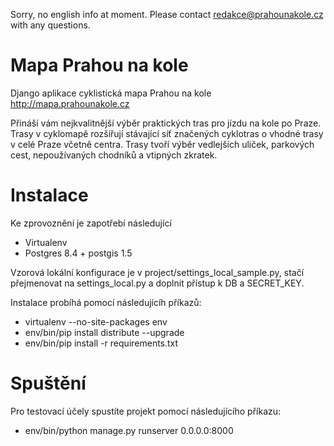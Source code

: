 Sorry, no english info at moment. Please contact redakce@prahounakole.cz with any questions.

Mapa Prahou na kole
============

Django aplikace cyklistická mapa Prahou na kole http://mapa.prahounakole.cz

Přináší vám nejkvalitnější výběr praktických tras pro jízdu na kole po Praze. Trasy v cyklomapě rozšiřují stávající síť značených cyklotras o vhodné trasy v celé Praze včetně centra. Trasy tvoří výběr vedlejších uliček, parkových cest, nepoužívaných chodníků a vtipných zkratek.

Instalace
============

Ke zprovoznění je zapotřebí následující

* Virtualenv
* Postgres 8.4 + postgis 1.5

Vzorová lokální konfigurace je v project/settings_local_sample.py, stačí přejmenovat na settings_local.py a doplnit přístup k DB a SECRET_KEY.

Instalace probíhá pomocí následujícíh příkazů:

* virtualenv --no-site-packages env
* env/bin/pip install distribute --upgrade
* env/bin/pip install -r requirements.txt

Spuštění
============

Pro testovací účely spustíte projekt pomocí následujícího příkazu:

* env/bin/python manage.py runserver 0.0.0.0:8000
